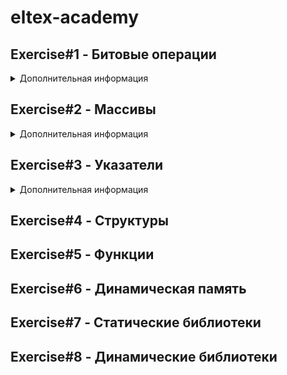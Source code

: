 # eltex-academy
## Exercise#1 - Битовые операции
<details>
  <summary>Дополнительная информация</summary>
   
Задание№1
Введите целое положительное число от 0 до 255 включительно: 123
01111011
 
Задание№2
Введите целое число от -128 до 127 включительно: -123
10000101 

Задание№3
Введите целое положительное число от 0 до 255 включительно: 123
6 - 01111011

Задание№4
Введите целое положительное число: 123
Введите целое положительное число от 0 до 255 включительно: 123
00000000000000000111101101111011 
31611

</details>

## Exercise#2 - Массивы
<details>
  <summary>Дополнительная информация</summary>
   
Задание №1 
Введите число от 1 до 99: 
6

1 2 3 4 5 6 

7 8 9 10 11 12 

13 14 15 16 17 18 

19 20 21 22 23 24 

25 26 27 28 29 30 

31 32 33 34 35 36 

Задание №2 
Введите число от 1 до 99: 6

6 5 4 3 2 1 

Задание №3 
Введите число от 0 до 99:6

0 0 0 0 0 1 

0 0 0 0 1 1 

0 0 0 1 1 1 

0 0 1 1 1 1 

0 1 1 1 1 1 

1 1 1 1 1 1 

Задание №4 
Введите число от 0 до 99:7

1 2 3 4 5 6 7 

24 25 26 27 28 29 8 

23 40 41 42 43 30 9 

22 39 48 49 44 31 10 

21 38 47 46 45 32 11 

20 37 36 35 34 33 12 

19 18 17 16 15 14 13 

</details>

## Exercise#3 - Указатели
<details>
  <summary>Дополнительная информация</summary>

Задание №1 

Введите число: 1002

Введите число от 0 до 255: 234

0x3ea 

0xea03ea 

Задание №2 

x = 5.000000, y = 6.000000

Результат: 12.000000

Задание №3

1 2 3 4 5 6 7 8 9 10 

Задание №4 

Введите строку длиной 9:HelloWorl

Введите подстроку длиной 4:lloW

2 
   

</details>

## Exercise#4 - Структуры

## Exercise#5 - Функции

## Exercise#6 - Динамическая память

## Exercise#7 - Статические библиотеки

## Exercise#8 - Динамические библиотеки